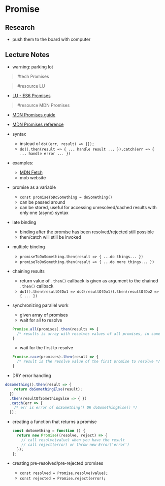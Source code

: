 # Promise

## Research

- push them to the board with computer

## Lecture Notes

- warning: parking lot

> #tech Promises

> #resource LU

- [LU - ES6 Promises](http://learn.ironhack.com/#/learning_unit/3979)

> #resource MDN Promises

- [MDN Promises guide](https://developer.mozilla.org/en-US/docs/Web/JavaScript/Guide/Using_promises)

- [MDN Promises reference](https://developer.mozilla.org/en-US/docs/Web/JavaScript/Reference/Global_Objects/Promise)

- syntax

  - instead of `do((err, result) => {});`
  - `do().then(result => { ... handle result ... }).catch(err => { ... handle error ... })`

- examples:

  - [MDN Fetch](https://developer.mozilla.org/en-US/docs/Web/API/Fetch_API/Using_Fetch)
  - mob website

- promise as a variable

  - `const promiseToDoSomething = doSomething()`
  - can be passed around
  - can be stored, useful for accessing unresolved/cached results with only one (async) syntax

- late binding

  - binding after the promise has been resolved/rejected still possible
  - then/catch will still be invoked

- multiple binding

  - `promiseToDoSomething.then(result => { ...do things... })`
  - `promiseToDoSomething.then(result => { ...do more things... })`

- chaining results

  - return value of `.then()` callback is given as argument to the chained `.then()` callback
  - `do1().then(resultOfDo1 => do2(resultOfDo1)).then(resultOfDo2 => { ... })`

- synchronizing parallel work

  - given array of promises
  - wait for all to resolve

  ```javascript
  Promise.all(promises).then(results => {
    /* results is array with resolves values of all promises, in same order  */
  }
  ```

  - wait for the first to resolve

  ```javascript
  Promise.race(promises).then(result => {
    /* result is the resolve value of the first promise to resolve */
  }
  ```

- DRY error handling

```javascript
doSomething().then(result => {
    return doSomethingElse(result);
  })
  .then(resultOfSomethingElse => { })
  .catch(err => {
    /* err is error of doSomething() OR doSomethingElse() */
  });
```

- creating a function that returns a promise

  ```javascript
  const doSomething = function () {
    return new Promise((resolve, reject) => {
      // call resolve(value) when you have the result
      // call reject(error) or throw new Error('error')
    });
  };
  ```

- creating pre-resolved/pre-rejected promises

  - `const resolved = Promise.resolve(value);`
  - `const rejected = Promise.reject(error);`